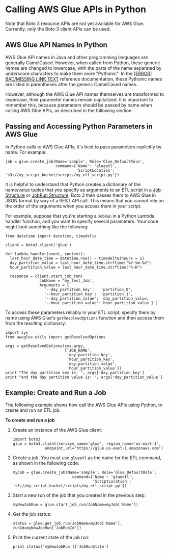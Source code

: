 # Calling AWS Glue APIs in Python<a name="aws-glue-programming-python-calling"></a>

Note that Boto 3 resource APIs are not yet available for AWS Glue\. Currently, only the Boto 3 client APIs can be used\.

## AWS Glue API Names in Python<a name="aws-glue-programming-python-calling-names"></a>

AWS Glue API names in Java and other programming languages are generally CamelCased\. However, when called from Python, these generic names are changed to lowercase, with the parts of the name separated by underscore characters to make them more "Pythonic"\. In the [[ERROR] BAD/MISSING LINK TEXT](aws-glue-api.md) reference documentation, these Pythonic names are listed in parentheses after the generic CamelCased names\.

However, although the AWS Glue API names themselves are transformed to lowercase, their parameter names remain capitalized\. It is important to remember this, because parameters should be passed by name when calling AWS Glue APIs, as described in the following section\.

## Passing and Accessing Python Parameters in AWS Glue<a name="aws-glue-programming-python-calling-parameters"></a>

In Python calls to AWS Glue APIs, it's best to pass parameters explicitly by name\. For example:

```
job = glue.create_job(Name='sample', Role='Glue_DefaultRole',
                      command={'Name': 'glueetl',
                               'ScriptLocation': 's3://my_script_bucket/scripts/my_etl_script.py'})
```

It is helpful to understand that Python creates a dictionary of the name/value tuples that you specify as arguments to an ETL script in a [Job Structure](aws-glue-api-jobs-job.md#aws-glue-api-jobs-job-Job) or [JobRun Structure](aws-glue-api-jobs-runs.md#aws-glue-api-jobs-runs-JobRun)\. Boto 3 then passes them to AWS Glue in JSON format by way of a REST API call\. This means that you cannot rely on the order of the arguments when you access them in your script\.

For example, suppose that you're starting a `JobRun` in a Python Lambda handler function, and you want to specify several parameters\. Your code might look something like the following:

```
from datetime import datetime, timedelta

client = boto3.client('glue')

def lambda_handler(event, context):
  last_hour_date_time = datetime.now() - timedelta(hours = 1)
  day_partition_value = last_hour_date_time.strftime("%Y-%m-%d")
  hour_partition_value = last_hour_date_time.strftime("%-H")

  response = client.start_job_run(
               JobName = 'my_test_Job',
               Arguments = {
                 '--day_partition_key':   'partition_0',
                 '--hour_partition_key':  'partition_1',
                 '--day_partition_value':  day_partition_value,
                 '--hour_partition_value': hour_partition_value } )
```

To access these parameters reliably in your ETL script, specify them by name using AWS Glue's `getResolvedOptions` function and then access them from the resulting dictionary:

```
import sys
from awsglue.utils import getResolvedOptions

args = getResolvedOptions(sys.argv,
                          ['JOB_NAME',
                           'day_partition_key',
                           'hour_partition_key',
                           'day_partition_value',
                           'hour_partition_value'])
print "The day partition key is: ", args['day_partition_key']
print "and the day partition value is: ", args['day_partition_value']
```

## Example: Create and Run a Job<a name="aws-glue-programming-python-calling-example"></a>

The following example shows how call the AWS Glue APIs using Python, to create and run an ETL job\.

**To create and run a job**

1. Create an instance of the AWS Glue client:

   ```
   import boto3
   glue = boto3.client(service_name='glue', region_name='us-east-1',
                 endpoint_url='https://glue.us-east-1.amazonaws.com')
   ```

1. Create a job\. You must use `glueetl` as the name for the ETL command, as shown in the following code:

   ```
   myJob = glue.create_job(Name='sample', Role='Glue_DefaultRole',
                             command={'Name': 'glueetl',
                                      'ScriptLocation': 's3://my_script_bucket/scripts/my_etl_script.py'})
   ```

1. Start a new run of the job that you created in the previous step:

   ```
   myNewJobRun = glue.start_job_run(JobName=myJob['Name'])
   ```

1. Get the job status:

   ```
   status = glue.get_job_run(JobName=myJob['Name'], runId=myNewJobRun['JobRunId'])
   ```

1. Print the current state of the job run:

   ```
   print status['myNewJobRun']['JobRunState']
   ```